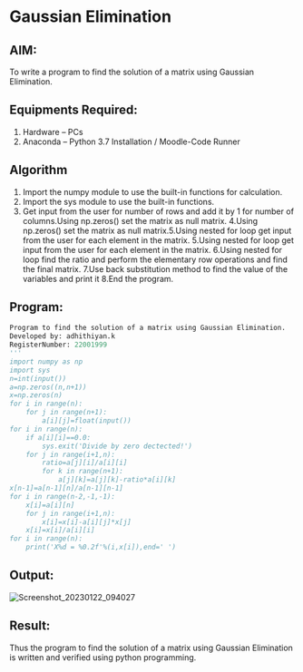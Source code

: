 # Gaussian Elimination

## AIM:
To write a program to find the solution of a matrix using Gaussian Elimination.

## Equipments Required:
1. Hardware – PCs
2. Anaconda – Python 3.7 Installation / Moodle-Code Runner

## Algorithm
1. Import the numpy module to use the built-in functions for calculation.
2. Import the sys module to use the built-in functions.
3. Get input from the user for number of rows and add it by 1 for number of columns.Using np.zeros() set the matrix as null matrix.
4.Using np.zeros() set the matrix as null matrix.5.Using nested for loop get input from the user for each element in the matrix.
5.Using nested for loop get input from the user for each element in the matrix.
6.Using nested for loop find the ratio and perform the elementary row operations and find the final matrix.
7.Use back substitution method to find the value of the variables and print it
8.End the program.
## Program:
```python
Program to find the solution of a matrix using Gaussian Elimination.
Developed by: adhithiyan.k
RegisterNumber: 22001999
'''
import numpy as np
import sys
n=int(input())
a=np.zeros((n,n+1))
x=np.zeros(n)
for i in range(n):
    for j in range(n+1):
        a[i][j]=float(input())
for i in range(n):
    if a[i][i]==0.0:
        sys.exit('Divide by zero dectected!')
    for j in range(i+1,n):
        ratio=a[j][i]/a[i][i]
        for k in range(n+1):
            a[j][k]=a[j][k]-ratio*a[i][k]
x[n-1]=a[n-1][n]/a[n-1][n-1]
for i in range(n-2,-1,-1):
    x[i]=a[i][n]
    for j in range(i+1,n):
        x[i]=x[i]-a[i][j]*x[j]
    x[i]=x[i]/a[i][i]
for i in range(n):
    print('X%d = %0.2f'%(i,x[i]),end=' ')
```

## Output:
![Screenshot_20230122_094027](https://user-images.githubusercontent.com/121029258/213927018-39d1f34b-cd91-4c44-ae2f-b6e70965f0ba.png)
## Result:
Thus the program to find the solution of a matrix using Gaussian Elimination is written and verified using python programming.

